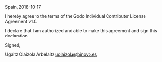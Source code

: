 Spain, 2018-10-17

I hereby agree to the terms of the Godo Individual Contributor License
Agreement v1.0.

I declare that I am authorized and able to make this agreement and sign this
declaration.

Signed,

Ugaitz Olaizola Arbelaitz uolaizola@binovo.es
